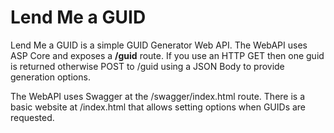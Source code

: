 # Lend Me a GUID

Lend Me a GUID is a simple GUID Generator Web API. The WebAPI uses ASP Core
and exposes a __/guid__ route. If you use an HTTP GET then one guid is returned
otherwise POST to /guid using a JSON Body to provide generation options.

The WebAPI uses Swagger at the /swagger/index.html route. 
There is a basic website at /index.html that allows setting options when GUIDs are
requested.

